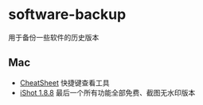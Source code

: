 # software-backup

用于备份一些软件的历史版本

## Mac

- [CheatSheet](mac/CheatSheet/CheatSheet-1.6.3.zip) 快捷键查看工具
- [iShot 1.8.8](mac/iShot/iShot-1.8.8.zip) 最后一个所有功能全部免费、截图无水印版本
